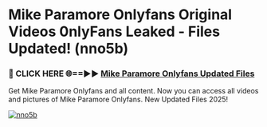 # Mike Paramore Onlyfans Original Videos 0nlyFans Leaked - Files Updated! (nno5b)

<h3>🔴 CLICK HERE 🌐==►► <a href="https://tinyurl.com/ehrbuxhb" rel="nofollow">Mike Paramore Onlyfans Updated Files</a></h3>

Get Mike Paramore Onlyfans and all content. Now you can access all videos and pictures of Mike Paramore Onlyfans. New Updated Files 2025!

[![nno5b](https://i.imgur.com/lVYEuWS.gif)](https://tinyurl.com/ehrbuxhb)
